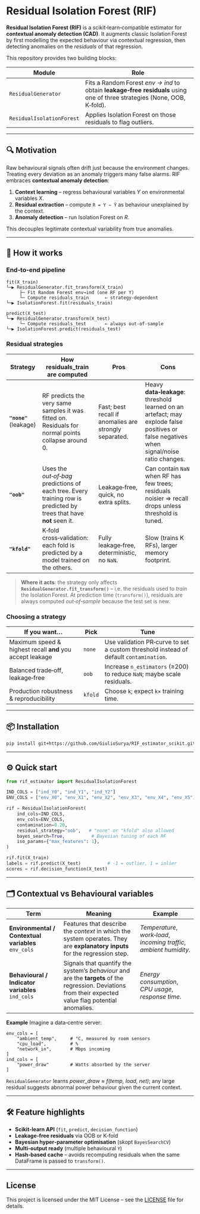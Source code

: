 # Residual Isolation Forest (RIF)

**Residual Isolation Forest (RIF)** is a scikit‑learn‑compatible estimator for **contextual anomaly detection (CAD)**.
It augments classic Isolation Forest by first modelling the expected behaviour via contextual regression, then detecting anomalies on the *residuals* of that regression.

This repository provides two building blocks:

| Module                    | Role                                                                                                                     |
| ------------------------- | ------------------------------------------------------------------------------------------------------------------------ |
| `ResidualGenerator`       | Fits a Random Forest *env → ind* to obtain **leakage‑free residuals** using one of three strategies (None, OOB, K‑fold). |
| `ResidualIsolationForest` | Applies Isolation Forest on those residuals to flag outliers.                                                            |

---

## 🔍 Motivation

Raw behavioural signals often drift just because the environment changes. Treating every deviation as an anomaly triggers many false alarms.
RIF embraces **contextual anomaly detection**:

1. **Context learning** – regress behavioural variables *Y* on environmental variables *X*.
2. **Residual extraction** – compute `R = Y − Ŷ` as behaviour unexplained by the context.
3. **Anomaly detection** – run Isolation Forest on *R*.

This decouples legitimate contextual variability from true anomalies.

---

## 🧠 How it works

### End‑to‑end pipeline

```text
fit(X_train)
└─▶ ResidualGenerator.fit_transform(X_train)
     ├─ Fit Random Forest env→ind (one RF per Y)
     └─ Compute residuals_train      ← strategy‑dependent
└─▶ IsolationForest.fit(residuals_train)

predict(X_test)
└─▶ ResidualGenerator.transform(X_test)
     └─ Compute residuals_test       ← always out‑of‑sample
└─▶ IsolationForest.predict(residuals_test)
```

### Residual strategies

| Strategy               | How residuals\_train are computed                                                                                   | Pros                                                   | Cons                                                                                                                                      |
| ---------------------- | ------------------------------------------------------------------------------------------------------------------- | ------------------------------------------------------ | ----------------------------------------------------------------------------------------------------------------------------------------- |
| **`"none"`** (leakage) | RF predicts the very same samples it was fitted on. Residuals for normal points collapse around 0.                  | Fast; best recall if anomalies are strongly separated. | Heavy **data‑leakage**: threshold learned on an artefact; may explode false positives or false negatives when signal/noise ratio changes. |
| **`"oob"`**            | Uses the *out‑of‑bag* predictions of each tree. Every training row is predicted by trees that have **not** seen it. | Leakage‑free, quick, no extra splits.                  | Can contain `NaN` when RF has few trees; residuals noisier ⇒ recall drops unless threshold is tuned.                                      |
| **`"kfold"`**          | K‑fold cross‑validation: each fold is predicted by a model trained on the others.                                   | Fully leakage‑free, deterministic, no `NaN`.           | Slow (trains K RFs), larger memory footprint.                                                                                             |

> **Where it acts**: the strategy only affects **`ResidualGenerator.fit_transform()`** – i.e. the residuals used to *train* the Isolation Forest.
> At prediction time (`transform()`), residuals are always computed *out‑of‑sample* because the test set is new.

### Choosing a strategy

| If you want…                                              | Pick    | Tune                                                                                  |
| --------------------------------------------------------- | ------- | ------------------------------------------------------------------------------------- |
| Maximum speed & highest recall **and** you accept leakage | `none`  | Use validation PR‑curve to set a custom threshold instead of default `contamination`. |
| Balanced trade‑off, leakage‑free                          | `oob`   | Increase `n_estimators` (≥200) to reduce `NaN`; maybe scale residuals.                |
| Production robustness & reproducibility                   | `kfold` | Choose `k`; expect `k×` training time.                                                |

---

## 📦 Installation

```bash
pip install git+https://github.com/GiulioSurya/RIF_estimator_scikit.git
```

---

## ⚙️ Quick start

```python
from rif_estimator import ResidualIsolationForest

IND_COLS = ["ind_Y0", "ind_Y1", "ind_Y2"]
ENV_COLS = ["env_X0", "env_X1", "env_X2", "env_X3", "env_X4", "env_X5"]

rif = ResidualIsolationForest(
    ind_cols=IND_COLS,
    env_cols=ENV_COLS,
    contamination=0.20,
    residual_strategy="oob",   # "none" or "kfold" also allowed
    bayes_search=True,          # Bayesian tuning of each RF
    iso_params={"max_features": 1},
)

rif.fit(X_train)
labels = rif.predict(X_test)          # -1 = outlier, 1 = inlier
scores = rif.decision_function(X_test)
```

---

## 🗂️ Contextual vs Behavioural variables

| Term                                                   | Meaning                                                                                                                                                  | Example                                                             |
| ------------------------------------------------------ | -------------------------------------------------------------------------------------------------------------------------------------------------------- | ------------------------------------------------------------------- |
| **Environmental / Contextual variables**<br>`env_cols` | Features that describe the *context* in which the system operates. They are **explanatory inputs** for the regression step.                              | *Temperature*, *work‑load*, *incoming traffic*, *ambient humidity*. |
| **Behavioural / Indicator variables**<br>`ind_cols`    | Signals that quantify the system’s *behaviour* and are the **targets** of the regression. Deviations from their expected value flag potential anomalies. | *Energy consumption*, *CPU usage*, *response time*.                 |

**Example**
Imagine a data‑centre server:

```text
env_cols = [
    "ambient_temp",     # °C, measured by room sensors
    "cpu_load",         # %
    "network_in",       # Mbps incoming
]
ind_cols = [
    "power_draw"        # Watts absorbed by the server
]
```

`ResidualGenerator` learns *power\_draw ≈ f(temp, load, net)*; any large residual suggests abnormal power behaviour given the current context.

---

## 🛠️ Feature highlights

* **Scikit‑learn API** (`fit`, `predict`, `decision_function`)
* **Leakage‑free residuals** via OOB or K‑fold
* **Bayesian hyper‑parameter optimisation** (skopt `BayesSearchCV`)
* **Multi‑output ready** (multiple behavioural `Y`)
* **Hash‑based cache** – avoids recomputing residuals when the same DataFrame is passed to `transform()`.

---



## License
This project is licensed under the MIT License – see the [LICENSE](LICENSE) file for details.
